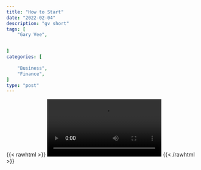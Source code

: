 ```yaml
---
title: "How to Start"
date: "2022-02-04"
description: "gv short"
tags: [
    "Gary Vee",


]
categories: [
    
    "Business",
    "Finance",
]
type: "post"
---
```

{{< rawhtml >}}
    <video width="auto" height="auto" controls>
        <source src="https://clips.dev00ps.com/Gary%20Vee/How%20To%20Get%20Into%20The%20Social%20Media%20Game%20Shorts.mp4" type="video/mp4"> 
    </video>
{{< /rawhtml >}}